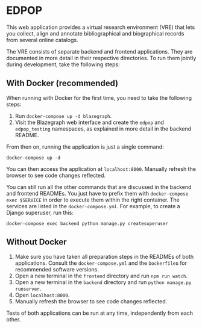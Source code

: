 # EDPOP

This web application provides a virtual research environment (VRE) that lets you collect, align and annotate bibliographical and biographical records from several online catalogs.

The VRE consists of separate backend and frontend applications. They are documented in more detail in their respective directories. To run them jointly during development, take the following steps:

## With Docker (recommended)

When running with Docker for the first time, you need to take the following steps:

1. Run `docker-compose up -d blazegraph`.
2. Visit the Blazegraph web interface and create the `edpop` and `edpop_testing` namespaces, as explained in more detail in the backend README.

From then on, running the application is just a single command:

``` shell
docker-compose up -d
```

You can then access the application at `localhost:8000`. Manually refresh the browser to see code changes reflected.

You can still run all the other commands that are discussed in the backend and frontend READMEs. You just have to prefix them with `docker-compose exec $SERVICE` in order to execute them within the right container. The services are listed in the `docker-compose.yml`. For example, to create a Django superuser, run this:

``` shell
docker-compose exec backend python manage.py createsuperuser
```

## Without Docker

1. Make sure you have taken all preparation steps in the READMEs of both applications. Consult the `docker-compose.yml` and the `Dockerfile`s for recommended software versions.
2. Open a new terminal in the `frontend` directory and run `npm run watch`.
3. Open a new terminal in the `backend` directory and run `python manage.py runserver`.
4. Open `localhost:8000`.
5. Manually refresh the browser to see code changes reflected.

Tests of both applications can be run at any time, independently from each other.
